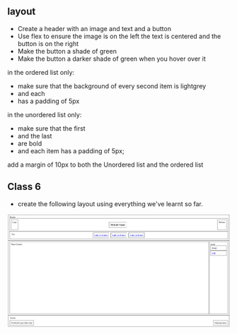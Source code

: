 ## layout
- Create a header with an image and text and a button
- Use flex to ensure the image is on the left the text is centered and the button is on the right
- Make the button a shade of green
- Make the button a darker shade of green when you hover over it

in the ordered list only:
- make sure that the background of every second item is lightgrey
- and each <li> has a padding of 5px

in the unordered list only:
- make sure that the first <li> and the last<li> are bold
- and each item has a padding of 5px;

add a margin of 10px to both the Unordered list and the ordered list

## Class 6

- create the following layout using everything we've learnt so far.

![](class_6_classwork.png)